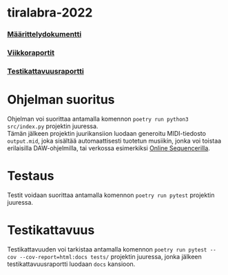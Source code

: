 # tiralabra-2022

### [Määrittelydokumentti](https://github.com/lapptomi/tiralabra-2022/blob/main/dokumentaatio/maarittelydokumentti.md)  
### [Viikkoraportit](https://github.com/lapptomi/tiralabra-2022/blob/main/dokumentaatio/viikkoraportit)
### [Testikattavuusraportti](https://lapptomi.github.io/tiralabra-2022/)

# Ohjelman suoritus
Ohjelman voi suorittaa antamalla komennon ``poetry run python3 src/index.py`` projektin juuressa.  
Tämän jälkeen projektin juurikansiion luodaan generoitu MIDI-tiedosto ``output.mid``, joka sisältää automaattisesti tuotetun musiikin, jonka voi toistaa erilaisilla DAW-ohjelmilla, tai verkossa esimerkiksi [Online Sequencerilla](https://onlinesequencer.net/import).

# Testaus
Testit voidaan suorittaa antamalla komennon ``poetry run pytest`` projektin juuressa.  

# Testikattavuus
Testikattavuuden voi tarkistaa antamalla komennon ``poetry run pytest --cov --cov-report=html:docs tests/`` projektin juuressa, jonka jälkeen testikattavuusraportti luodaan ``docs`` kansioon.  
